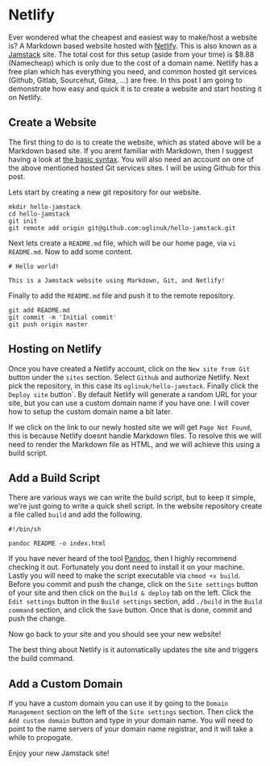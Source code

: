 # Netlify

Ever wondered what the cheapest and easiest way to make/host a website
is? A Markdown based website hosted with [Netlify](https://netlify.com).
This is also known as a
[Jamstack](https://jamstack.org/what-is-jamstack/) site. The total cost
for this setup (aside from your time) is $8.88 (Namecheap) which is only
due to the cost of a domain name. Netlify has a free plan which has
everything you need, and common hosted git services (Github, Gitlab,
Sourcehut, Gitea, ...) are free. In this post I am going to demonstrate
how easy and quick it is to create a website and start hosting it on
Netlify.

## Create a Website

The first thing to do is to create the website, which as stated above
will be a Markdown based site. If you arent familiar with Markdown, then
I suggest having a look at [the basic
syntax](https://rwx.gg/lang/md/basic/). You will also need an account on
one of the above mentioned hosted Git services sites. I will be using
Github for this post.

Lets start by creating a new git repository for our website.

```
mkdir hello-jamstack
cd hello-jamstack
git init
git remote add origin git@github.com:oglinuk/hello-jamstack.git
```

Next lets create a `README.md` file, which will be our home page, via `vi
README.md`. Now to add some content.

```
# Hello world!

This is a Jamstack website using Markdown, Git, and Netlify!
```

Finally to add the `README.md` file and push it to the remote repository.

```
git add README.md
git commit -m 'Initial commit'
git push origin master
```

## Hosting on Netlify

Once you have created a Netlify account, click on the `New site from Git`
button under the `sites` section. Select `Github` and authorize Netlify.
Next pick the repository, in this case its `oglinuk/hello-jamstack`.
Finally click the `Deploy site` button`. By default Netlify will generate
a random URL for your site, but you can use a custom domain name if you
have one. I will cover how to setup the custom domain name a bit later.

If we click on the link to our newly hosted site we will get `Page Not
Found`, this is because Netlify doesnt handle Markdown files. To resolve
this we will need to render the Markdown file as HTML, and we will
achieve this using a build script.

## Add a Build Script

There are various ways we can write the build script, but to keep it
simple, we're just going to write a quick shell script. In the website
repository create a file called `build` and add the following.

```
#!/bin/sh

pandoc README -o index.html
```

If you have never heard of the tool [Pandoc](https://pandoc.org), then I
highly recommend checking it out. Fortunately you dont need to install it
on your machine. Lastly you will need to make the script executable via
`chmod +x build`. Before you commit and push the change, click on the
`Site settings` button of your site and then click on the `Build &
deploy` tab on the left. Click the `Edit settings` button in the `Build
settings` section, add `./build` in the `Build command` section, and
click the `Save` button. Once that is done, commit and push the change.

Now go back to your site and you should see your new website!

The best thing about Netlify is it automatically updates the site and
triggers the build command.

## Add a Custom Domain

If you have a custom domain you can use it by going to the `Domain
Management` section on the left of the `Site settings` section. Then
click the `Add custom domain` button and type in your domain name. You
will need to point to the name servers of your domain name registrar, and
it will take a while to propogate.

Enjoy your new Jamstack site!

